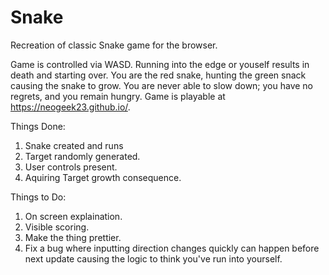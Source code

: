 # Snake
Recreation of classic Snake game for the browser.

Game is controlled via WASD.  Running into the edge or youself results in death and starting over.  You are the red snake, hunting the green snack causing the snake to grow. You are never able to slow down; you have no regrets, and you remain hungry.  Game is playable at https://neogeek23.github.io/.

Things Done:
1)  Snake created and runs
2)  Target randomly generated.
3)  User controls present.
4)  Aquiring Target growth consequence.

Things to Do:
1)  On screen explaination.
2)  Visible scoring.
3)  Make the thing prettier.
4)  Fix a bug where inputting direction changes quickly can happen before next update causing the logic to think you've run into yourself.
